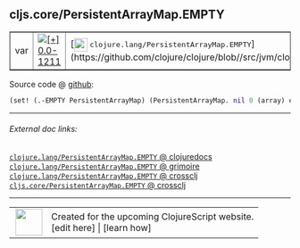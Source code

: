 ## cljs.core/PersistentArrayMap.EMPTY



 <table border="1">
<tr>
<td>var</td>
<td><a href="https://github.com/cljsinfo/cljs-api-docs/tree/0.0-1211"><img valign="middle" alt="[+] 0.0-1211" title="Added in 0.0-1211" src="https://img.shields.io/badge/+-0.0--1211-lightgrey.svg"></a> </td>
<td>
[<img height="24px" valign="middle" src="http://i.imgur.com/1GjPKvB.png"> <samp>clojure.lang/PersistentArrayMap.EMPTY</samp>](https://github.com/clojure/clojure/blob//src/jvm/clojure/lang/PersistentArrayMap.java)
</td>
</tr>
</table>









Source code @ [github](https://github.com/clojure/clojurescript/blob/r1.7.166/src/main/cljs/cljs/core.cljs#L5997):

```clj
(set! (.-EMPTY PersistentArrayMap) (PersistentArrayMap. nil 0 (array) empty-unordered-hash))
```

<!--
Repo - tag - source tree - lines:

 <pre>
clojurescript @ r1.7.166
└── src
    └── main
        └── cljs
            └── cljs
                └── <ins>[core.cljs:5997](https://github.com/clojure/clojurescript/blob/r1.7.166/src/main/cljs/cljs/core.cljs#L5997)</ins>
</pre>

-->

---



###### External doc links:

[`clojure.lang/PersistentArrayMap.EMPTY` @ clojuredocs](http://clojuredocs.org/clojure.lang/PersistentArrayMap.EMPTY)<br>
[`clojure.lang/PersistentArrayMap.EMPTY` @ grimoire](http://conj.io/store/v1/org.clojure/clojure/1.7.0-beta3/clj/clojure.lang/PersistentArrayMap.EMPTY/)<br>
[`clojure.lang/PersistentArrayMap.EMPTY` @ crossclj](http://crossclj.info/fun/clojure.lang/PersistentArrayMap.EMPTY.html)<br>
[`cljs.core/PersistentArrayMap.EMPTY` @ crossclj](http://crossclj.info/fun/cljs.core.cljs/PersistentArrayMap.EMPTY.html)<br>

---

 <table>
<tr><td>
<img valign="middle" align="right" width="48px" src="http://i.imgur.com/Hi20huC.png">
</td><td>
Created for the upcoming ClojureScript website.<br>
[edit here] | [learn how]
</td></tr></table>

[edit here]:https://github.com/cljsinfo/cljs-api-docs/blob/master/cljsdoc/cljs.core/PersistentArrayMapDOTEMPTY.cljsdoc
[learn how]:https://github.com/cljsinfo/cljs-api-docs/wiki/cljsdoc-files

<!--

This information was too distracting to show to readers, but I'll leave it
commented here since it is helpful to:

- pretty-print the data used to generate this document
- and show how to retrieve that data



The API data for this symbol:

```clj
{:ns "cljs.core",
 :name "PersistentArrayMap.EMPTY",
 :history [["+" "0.0-1211"]],
 :parent-type "PersistentArrayMap",
 :type "var",
 :full-name-encode "cljs.core/PersistentArrayMapDOTEMPTY",
 :source {:code "(set! (.-EMPTY PersistentArrayMap) (PersistentArrayMap. nil 0 (array) empty-unordered-hash))",
          :title "Source code",
          :repo "clojurescript",
          :tag "r1.7.166",
          :filename "src/main/cljs/cljs/core.cljs",
          :lines [5997]},
 :full-name "cljs.core/PersistentArrayMap.EMPTY",
 :clj-symbol "clojure.lang/PersistentArrayMap.EMPTY"}

```

Retrieve the API data for this symbol:

```clj
;; from Clojure REPL
(require '[clojure.edn :as edn])
(-> (slurp "https://raw.githubusercontent.com/cljsinfo/cljs-api-docs/catalog/cljs-api.edn")
    (edn/read-string)
    (get-in [:symbols "cljs.core/PersistentArrayMap.EMPTY"]))
```

-->
